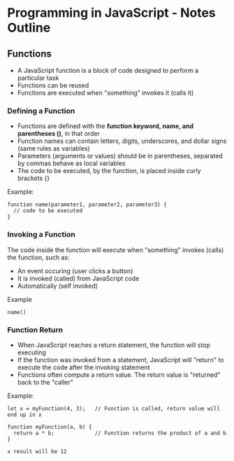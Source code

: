 # Programming in JavaScript - Notes Outline

## Functions

- A JavaScript function is a block of code designed to perform a particular task
- Functions can be reused
- Functions are executed when "something" invokes it (calls it)

### Defining a Function

- Functions are defined with the **function keyword, name, and parentheses ()**, in that order
- Function names can contain letters, digits, underscores, and dollar signs (same rules as variables)
- Parameters (arguments or values) should be in parentheses, separated by commas behave as local variables
- The code to be executed, by the function, is placed inside curly brackets {}

Example:
```
function name(parameter1, parameter2, parameter3) {
  // code to be executed
}
```

### Invoking a Function

The code inside the function will execute when "something" invokes (calls) the function, such as:
- An event occuring (user clicks a button)
- It is invoked (called) from JavaScript code
- Automatically (self invoked)

Example
```
name()
```

### Function Return

- When JavaScript reaches a return statement, the function will stop executing
- If the function was invoked from a statement, JavaScript will "return" to execute the code after the invoking statement
- Functions often compute a return value. The return value is "returned" back to the "caller"

Example:
```
let x = myFunction(4, 3);   // Function is called, return value will end up in x

function myFunction(a, b) {
  return a * b;             // Function returns the product of a and b
}

x result will be 12
```

